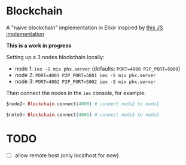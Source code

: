 # Blockchain

A "naive blockchain" implementation in Elixir inspired by [this JS implementation](https://github.com/lhartikk/naivechain)

**This is a work in progress**

Setting up a 3 nodes blockchain locally:

- node 1: `iex -S mix phx.server` (defaults: `PORT=4000 P2P_PORT=5000`)
- node 2: `PORT=4001 P2P_PORT=5001 iex -S mix phx.server`
- node 3: `PORT=4002 P2P_PORT=5002 iex -S mix phx.server`

Then connect the nodes in the `iex` console, for example:

```elixir
$node2> Blockchain.connect(4000) # connect node2 to node1

$note3> Blockchain.connect(4001) # connect node3 to node2
```

# TODO

- [ ] allow remote host (only localhost for now)
